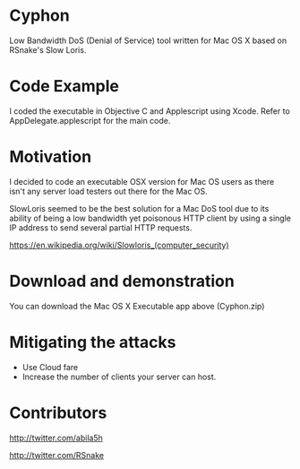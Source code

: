 # Cyphon

Low Bandwidth DoS (Denial of Service) tool written for Mac OS X based on RSnake's Slow Loris. 

# Code Example

I coded the executable in Objective C and Applescript using Xcode. Refer to AppDelegate.applescript for the main code.

# Motivation

I decided to code an executable OSX version for Mac OS users as there isn't any server load testers out there for the Mac OS.

SlowLoris seemed to be the best solution for a Mac DoS tool due to its ability of being a low bandwidth yet poisonous HTTP client by using a single IP address to send several partial HTTP requests.

https://en.wikipedia.org/wiki/Slowloris_(computer_security)

# Download and demonstration
You can download the Mac OS X Executable app above (Cyphon.zip)


# Mitigating the attacks 

- Use Cloud fare
- Increase the number of clients your server can host.

# Contributors 
http://twitter.com/abila5h

http://twitter.com/RSnake
